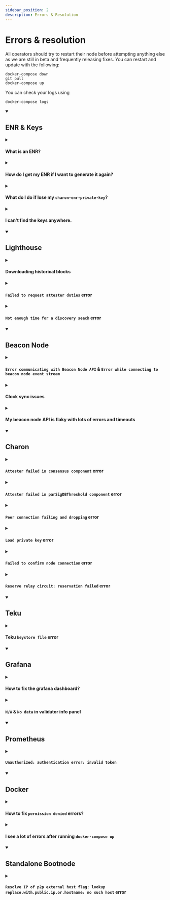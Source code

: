 ```yaml
---
sidebar_position: 2
description: Errors & Resolution 
---
```


# Errors & resolution
All operators should try to restart their node before attempting anything else as we are still in beta and frequently releasing fixes. You can restart and update with the following:
```
docker-compose down
git pull
docker-compose up
```
You can check your logs using
```
docker-compose logs
```

<details open>
<summary><h2>ENR & Keys</h2></summary>
<details>

<summary><h4>What is an ENR?</h4></summary>

An ENR is shorthand for an <a href="https://eips.ethereum.org/EIPS/eip-778">Ethereum Node Record</a>. It is a way to represent a node on a public network, with a reliable mechanism to update its information. 

At Obol we use ENRs to identify charon nodes to one another such that they can form clusters with the right charon nodes and not impostors.

ENRs have private keys they use to sign updates to the [data contained](https://enr-viewer.com/) in their ENR. This private key is by default found at `.charon/charon-enr-private-key`, and should be kept secure, and not checked into version control. An ENR looks something like this:

```
enr:-JG4QAgAOXjGFcTIkXBO30aUMzg2YSo1CYV0OH8Sf2s7zA2kFjVC9ZQ_jZZItdE8gA-tUXW-rWGDqEcoQkeJ98Pw7GaGAYFI7eoegmlkgnY0gmlwhCKNyGGJc2VjcDI1NmsxoQI6SQlzw3WGZ_VxFHLhawQFhCK8Aw7Z0zq8IABksuJEJIN0Y3CCPoODdWRwgj6E
```
</details>
<details>
<summary><h4>How do I get my ENR if I want to generate it again?</h4></summary>
<ul>
<li><code>cd</code> to the directory where your private keys are located (ex: <code>cd /path/to/charon/enr/private/key</code>)</li>
<li>Run <code>docker run --rm -v "$(pwd):/opt/charon" obolnetwork/charon:latest enr</code>. This prints the ENR on your screen.</li>
<li>Please note that this ENR is not the same as the one generated when you created it for the first time. This is because the process of generating ENRs includes the current timestamp.</li></ul>
</details>

<details>
    <summary><h4>What do I do if lose my <code>charon-enr-private-key</code>?</h4></summary>
<ul>
<li>For now, ENR rotation/replacement is not supported, it will be supported in a future release.</li>
<li>Therefore, it's advised to always keep a backup of your <code>private-key</code> in a secure location (ex: cloud storage, USB Flash drive etc.)</li></ul>
</details>

<details>
<summary><h4>I can't find the keys anywhere.</h4></summary>
<ul>
<li>The <code>charon-enr-private-key</code> is generated inside a hidden folder <code>.charon</code>.</li>
<li>To view it, run <code>ls -al</code> in your terminal.</li>
<li>You can then copy the key to your <code>~/Downloads</code> folder for easy access by running <code>cp .charon/charon-enr-private-key ~/Downloads</code>. This step maybe a bit different for windows.</li>
<li>Else, if you are on <code>macOS</code>, press <code>Cmd + Shift + . </code> to view the <code>.charon</code> folder in the finder application.</li></ul>
</details>
</details>

<details open>
<summary><h2>Lighthouse</h2></summary>
<details>
<summary><h4>Downloading historical blocks</h4></summary>
This means that Lighthouse is still syncing which will throw a lot of errors down the line. Wait for the sync before moving further.
</details>

<details>
<summary><h4><code>Failed to request attester duties</code> error</h4></summary>
Indicates there is something wrong with your lighthouse beacon node.

This might be because the request buffer is full as your node is never starting consensus since it never gets the duties.
</details>

<details>
<summary><h4><code>Not enough time for a discovery seach</code> error</h4></summary>
This could be linked to a internet connection being to slow or relying on a slow third-party service such as Infura.
</details>
</details>

<details open>
<summary><h2>Beacon Node</h2></summary>
<details>
<summary><h4><code>Error communicating with Beacon Node API</code> & <code>Error while connecting to beacon node event stream</code></h4></summary>
This is likely due to lighthouse not done syncing, wait and try again once synced.

Can also be linked to Teku keystore issue.
</details>

<details>
<summary><h4>Clock sync issues</h4></summary>
Either your clock server time is off, or you are talking to a remote beacon client that is super slow (this is why we advise against using services like infura).
</details>

<details>
<summary><h4>My beacon node API is flaky with lots of errors and timeouts</h4></summary>
A good quality beacon node API is critical to validator performance. It is always advised to run your own beacon node to ensure low latencies to boost validator performance. 

Using 3rd party services like Infura's beacon node API has significant disadvantages since the quality is often low. Requests often return 500s or timeout (Charon times out after 2s). This results in lots of warnings and errors and failed duties. 

We are working on an [issue](https://github.com/ObolNetwork/charon/issues/960) to mitigate against this, but running a local beacon node is still always preferred. We are not yet considering increasing the 2s timeout since that can have knock-on effects.
</details>

</details>

<details open>
<summary><h2>Charon</h2></summary>
<details>
<summary><h4><code>Attester failed in consensus component</code> error</h4></summary>
The required number of operators defined in your cluster-lock file is probably not online to sign successfully. Make sure all operators are running the latest version of charon.

To check if some peers are not online:

<code>docker logs charon-distributed-validator-node-charon-1 2>&1 | grep 'absent'</code>
</details>

<details>
<summary><h4><code>Attester failed in parSigDBThreshold component</code> error</h4></summary>
Should be fixed in the latest version of Charon, upgrade and restart your node.
</details>

<details>
<summary><h4><code>Peer connection failing and dropping</code> error</h4></summary>

Should be fixed in the latest version of Charon, upgrade and restart your node. Likely linked to Obol bootnode infrastructure. You can also try to [run your own bootnode](https://docs.obol.tech/docs/next/int/quickstart/group/quickstart-group-launchpad#self-host-a-bootnode).
</details>

<details>
<summary><h4><code>Load private key</code> error</h4></summary>
Make sure you have successfully run a DKG before running the node. The key should be created and placed in the right directory during the ceremony

Also, make sure you are working in the right directory: <code>charon-distributed-validator-node</code>
</details>

<details>
<summary><h4><code>Failed to confirm node connection</code> error</h4></summary>
Wait for Teku & Lighthouse sync to be complete.
</details>

<details>
<summary><h4><code>Reserve relay circuit: reservation failed</code> error</h4></summary>
<code>RESERVATION_REFUSED</code> is returned by the bootnode libp2p relay when some maximum limit has been reached. 

This is most often due to "maximum reservations per IP/peer". This is when your charon node is restarting or in some error loop and constantly attempting to create new relay reservations reaching the maximum. To fix this error, stop your charon node for 30mins before restarting it. This should allow the bootnode enough time to reset your ip/peer limits and should then allow new reservations.

This could also be due to the bootnode being overloaded in general, so reaching a server wide "maximum connections" limit. This is an issue with bootnode scalability and we are working in a long term fix for this. If stopping your node for 30min doesn't solve <code>RESERVATION_REFUSED</code>, then it is a problem the Obol team needs to solve.
</details>
</details>

<details open>
<summary><h2>Teku</h2></summary>
<details>
<summary><h4>Teku <code>keystore file</code> error</h4></summary>
Teku sometimes logs an error which looks like <code>Keystore file /opt/charon/validator_keys/keystore-0.json.lock already in use.</code>

This can be solved by deleting the file(s) ending with <code>.lock</code> in the folder <code>.charon/validator_keys</code>.

It is caused by an unsafe shut down of Teku (usually by double pressing `Ctrl+C` to shutdown containers faster).

</details>
</details>

<details open>
<summary><h2>Grafana</h2></summary>
<details>
<summary><h4>How to fix the grafana dashboard?</h4></summary>
Sometimes, grafana dashboard doesn't load any data first time around.You can solve this by following the steps below:
<ul>
<li>Click the Wheel Icon > Datasources</li>
<li>Click prometheus</li>
<li>Change the "Access" field from <code>Server (default)</code> to <code>Browser</code>. Press "Save & Test". It should fail.</li>
<li>Change the "Access" field back to <code>Server (default)</code> and press "Save & Test". You should be presented with a green success icon saying "Data source is working" and you can return to the dashboard page.</li>
</ul>
</details>

<details>
<summary><h4><code>N/A</code> & <code>No data</code> in validator info panel</h4></summary>
Can be linked to the <a href="https://github.com/ObolNetwork/charon-distributed-validator-node#teku-keystore-file-error">Teku Keystore issue</a>.
</details>
</details>

<details open>
<summary><h2>Prometheus</h2></summary>
<details>
<summary><h4><code>Unauthorized: authentication error: invalid token</code></h4></summary>
Get the monitoring token and following <a href="https://github.com/ObolNetwork/charon-distributed-validator-node#step-6-leader-adds-central-monitoring-token">Step 6 of the quickstart</a>. This is not mandatory and should not prevent the cluster from running. Only the cluster captain/leader should do this step and resolve this error.

Check <a href="https://discord.com/channels/849256203614945310/1003921582965674104/1005569855698768066">these instructions</a> from our Discord to get the monitoring token.
</details>

</details>

<details open>
<summary><h2>Docker</h2></summary>
<details>
<summary><h4>How to fix <code>permission denied</code> errors?</h4></summary>
Permission denied errors can come up in a variety of manners, particularly on Linux and WSL for Windows systems. In the interest of security, the charon docker image runs as a non-root user, and this user often does not have the permissions to write in the directory you have checked out the code to. This can be generally be fixed with some of the following:
<ul>
<li>Running docker commands with <code>sudo</code>, if you haven't <a href= "https://docs.docker.com/engine/install/linux-postinstall/">setup docker to be run as a non-root user</a>.</li>
<li>Changing the permissions of the <code>.charon</code> folder with the commands:</li>
<ul>
<li><code>mkdir .charon</code> (if it doesn't already exist)</li>
<li><code>sudo chmod -R 666 .charon</code></li>
</ul></ul>
</details>

<details>
<summary><h4>I see a lot of errors after running <code>docker-compose up</code></h4></summary>
It's because both geth and lighthouse start syncing and so there's connectivity issues among the containers. Simply let the containers run for a while. You won't observe frequent errors when geth finishes syncing. 

You can also add a second beacon node endpoint for something like infura by adding a comma separated API URL to the end of <code>CHARON_BEACON_NODE_ENDPOINTS</code> in the docker-compose(./docker-compose.yml#84).
</details>

</details>

<details open>
<summary><h2>Standalone Bootnode</h2></summary>
<details>
<summary><h4><code>Resolve IP of p2p external host flag: lookup replace.with.public.ip.or.hostname: no such host</code> error</h4></summary>
Replace <code>replace.with.public.ip.or.hostname</code> in the bootnode/docker-compose.yml with your real public IP or DNS hostname.
</details>

</details>
